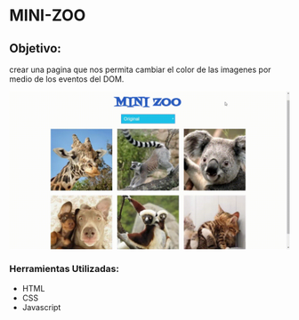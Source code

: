 # MINI-ZOO

## Objetivo: 
crear una pagina que nos permita cambiar el color de las imagenes por medio de los eventos del DOM.

![referencia](assets/images/referencia.gif)

### Herramientas Utilizadas:
+ HTML
+ CSS
+ Javascript

